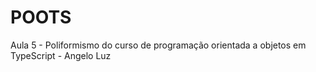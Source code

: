 # POOTS
Aula 5 - Poliformismo do curso de programação orientada a objetos em TypeScript - Angelo Luz
